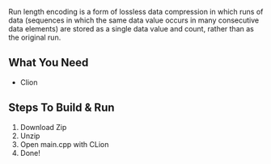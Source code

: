 Run length encoding is a form of lossless data compression in which runs of data (sequences in which the same data value occurs in many consecutive data elements) are stored as a single data value and count, rather than as the original run.

## What You Need
* Clion

## Steps To Build & Run
1. Download Zip
2. Unzip
3. Open main.cpp with CLion
4. Done!
